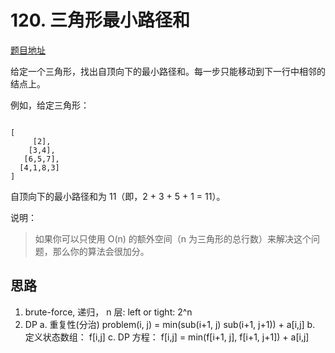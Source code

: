 # 120. 三角形最小路径和

[题目地址](https://leetcode-cn.com/problems/triangle)

给定一个三角形，找出自顶向下的最小路径和。每一步只能移动到下一行中相邻的结点上。

例如，给定三角形：

```

[
     [2],
    [3,4],
   [6,5,7],
  [4,1,8,3]
]
```

自顶向下的最小路径和为 11（即，2 + 3 + 5 + 1 = 11）。

说明：

>如果你可以只使用 O(n) 的额外空间（n 为三角形的总行数）来解决这个问题，那么你的算法会很加分。


## 思路

1. brute-force, 递归， n 层: left or tight: 2^n
2. DP
  a. 重复性(分治) problem(i, j) = min(sub(i+1, j) sub(i+1, j+1)) + a[i,j]
  b. 定义状态数组： f[i,j]
  c. DP 方程： f[i,j] = min(f[i+1, j], f[i+1, j+1]) + a[i,j]


